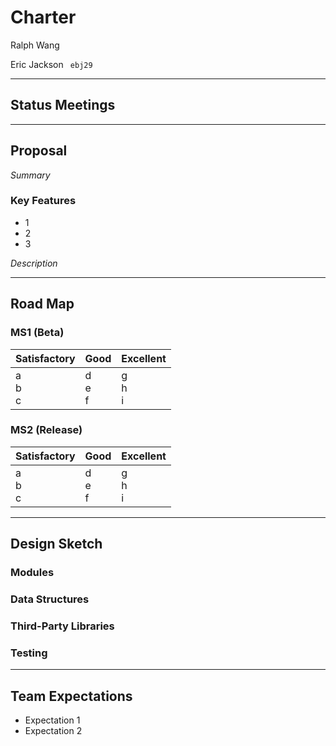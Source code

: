 # Charter 

Ralph Wang ``` ```

Eric Jackson ``` ebj29```

---

## Status Meetings

---

## Proposal

*Summary*

### Key Features
* 1
* 2
* 3

*Description* 

---
## Road Map

### MS1 (Beta)

Satisfactory | Good | Excellent
--------------- | ------- | --------------
a <br>b <br>c | d <br>e <br>f | g <br>h <br>i

### MS2 (Release)
Satisfactory | Good | Excellent
--------------- | ------- | --------------
a <br>b <br>c | d <br>e <br>f | g <br>h <br>i

---
## Design Sketch

### Modules

### Data Structures

### Third-Party Libraries

### Testing

---
## Team Expectations

* Expectation 1 
* Expectation 2